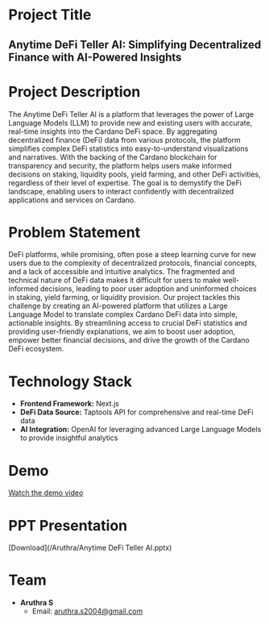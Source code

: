 # Project Title
## Anytime DeFi Teller AI: Simplifying Decentralized Finance with AI-Powered Insights

# Project Description
The Anytime DeFi Teller AI is a platform that leverages the power of Large Language Models (LLM) to provide new and existing users with accurate, real-time insights into the Cardano DeFi space. By aggregating decentralized finance (DeFi) data from various protocols, the platform simplifies complex DeFi statistics into easy-to-understand visualizations and narratives. With the backing of the Cardano blockchain for transparency and security, the platform helps users make informed decisions on staking, liquidity pools, yield farming, and other DeFi activities, regardless of their level of expertise. The goal is to demystify the DeFi landscape, enabling users to interact confidently with decentralized applications and services on Cardano.

# Problem Statement
DeFi platforms, while promising, often pose a steep learning curve for new users due to the complexity of decentralized protocols, financial concepts, and a lack of accessible and intuitive analytics. The fragmented and technical nature of DeFi data makes it difficult for users to make well-informed decisions, leading to poor user adoption and uninformed choices in staking, yield farming, or liquidity provision. Our project tackles this challenge by creating an AI-powered platform that utilizes a Large Language Model to translate complex Cardano DeFi data into simple, actionable insights. By streamlining access to crucial DeFi statistics and providing user-friendly explanations, we aim to boost user adoption, empower better financial decisions, and drive the growth of the Cardano DeFi ecosystem.

# Technology Stack
- **Frontend Framework:** Next.js
- **DeFi Data Source:** Taptools API for comprehensive and real-time DeFi data
- **AI Integration:** OpenAI for leveraging advanced Large Language Models to provide insightful analytics

# Demo
[Watch the demo video](/Aruthra/demo.mp4)

# PPT Presentation
[Download](/Aruthra/Anytime DeFi Teller AI.pptx)

# Team
- **Aruthra S**
  - Email: [aruthra.s2004@gmail.com](mailto:aruthra.s2004@gmail.com)




